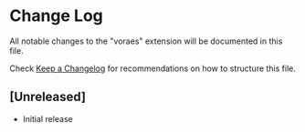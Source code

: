 # Change Log

All notable changes to the "voraes" extension will be documented in this file.

Check [Keep a Changelog](http://keepachangelog.com/) for recommendations on how to structure this file.

## [Unreleased]

- Initial release
